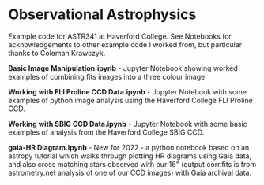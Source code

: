 # Observational Astrophysics

Example code for ASTR341 at Haverford College. See Notebooks for acknowledgements to other example code I worked from, but particular thanks to Coleman Krawczyk. 

<b>Basic Image Manipulation.ipynb</b> - Jupyter Notebook showing worked examples of combining fits images into a three colour image

<b>Working with FLI Proline CCD Data.ipynb</b> - Jupyter Notebook with some examples of python image analysis using the Haverford College FLI Proline CCD. 

<b>Working with SBIG CCD Data.ipynb</b> - Jupyter Notebook with some basic examples of analysis from the Haverford College SBIG CCD. 

<b>gaia-HR Diagram.ipynb</b> - New for 2022 - a python notebook based on an astropy tutorial which walks through plotting HR diagrams using Gaia data, and also cross matching stars observed with our 16" (output corr.fits is from astrometry.net analysis of one of our CCD images) with Gaia archival data. 
